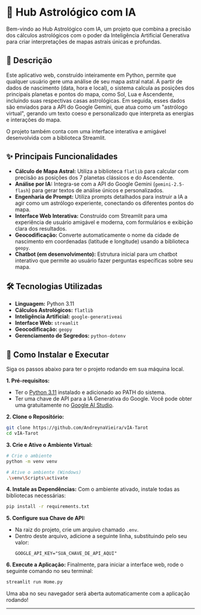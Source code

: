 # 🔮 Hub Astrológico com IA

Bem-vindo ao Hub Astrológico com IA, um projeto que combina a precisão dos cálculos astrológicos com o poder da Inteligência Artificial Generativa para criar interpretações de mapas astrais únicas e profundas.

## 📜 Descrição

Este aplicativo web, construído inteiramente em Python, permite que qualquer usuário gere uma análise de seu mapa astral natal. A partir de dados de nascimento (data, hora e local), o sistema calcula as posições dos principais planetas e pontos do mapa, como Sol, Lua e Ascendente, incluindo suas respectivas casas astrológicas. Em seguida, esses dados são enviados para a API do Google Gemini, que atua como um "astrólogo virtual", gerando um texto coeso e personalizado que interpreta as energias e interações do mapa.

O projeto também conta com uma interface interativa e amigável desenvolvida com a biblioteca Streamlit.

## ✨ Principais Funcionalidades

- **Cálculo de Mapa Astral:** Utiliza a biblioteca `flatlib` para calcular com precisão as posições dos 7 planetas clássicos e do Ascendente.
- **Análise por IA:** Integra-se com a API do Google Gemini (`gemini-2.5-flash`) para gerar textos de análise únicos e personalizados.
- **Engenharia de Prompt:** Utiliza prompts detalhados para instruir a IA a agir como um astrólogo experiente, conectando os diferentes pontos do mapa.
- **Interface Web Interativa:** Construído com Streamlit para uma experiência de usuário amigável e moderna, com formulários e exibição clara dos resultados.
- **Geocodificação:** Converte automaticamente o nome da cidade de nascimento em coordenadas (latitude e longitude) usando a biblioteca `geopy`.
- **Chatbot (em desenvolvimento):** Estrutura inicial para um chatbot interativo que permite ao usuário fazer perguntas específicas sobre seu mapa.

## 🛠️ Tecnologias Utilizadas

- **Linguagem:** Python 3.11
- **Cálculos Astrológicos:** `flatlib`
- **Inteligência Artificial:** `google-generativeai`
- **Interface Web:** `streamlit`
- **Geocodificação:** `geopy`
- **Gerenciamento de Segredos:** `python-dotenv`

## 🚀 Como Instalar e Executar

Siga os passos abaixo para ter o projeto rodando em sua máquina local.

**1. Pré-requisitos:**
   - Ter o [Python 3.11](https://www.python.org/downloads/) instalado e adicionado ao PATH do sistema.
   - Ter uma chave de API para a IA Generativa do Google. Você pode obter uma gratuitamente no [Google AI Studio](https://aistudio.google.com/).

**2. Clone o Repositório:**
   ```bash
   git clone https://github.com/AndreynaVieira/vIA-Tarot
   cd vIA-Tarot
   ```

**3. Crie e Ative o Ambiente Virtual:**
   ```bash
   # Crie o ambiente
   python -m venv venv

   # Ative o ambiente (Windows)
   .\venv\Scripts\activate
   ```

**4. Instale as Dependências:**
   Com o ambiente ativado, instale todas as bibliotecas necessárias:
   ```bash
   pip install -r requirements.txt
   ```

**5. Configure sua Chave de API:**
   - Na raiz do projeto, crie um arquivo chamado `.env`.
   - Dentro deste arquivo, adicione a seguinte linha, substituindo pelo seu valor:
     ```
     GOOGLE_API_KEY="SUA_CHAVE_DE_API_AQUI"
     ```

**6. Execute a Aplicação:**
   Finalmente, para iniciar a interface web, rode o seguinte comando no seu terminal:
   ```bash
   streamlit run Home.py
   ```
   Uma aba no seu navegador será aberta automaticamente com a aplicação rodando!

---
